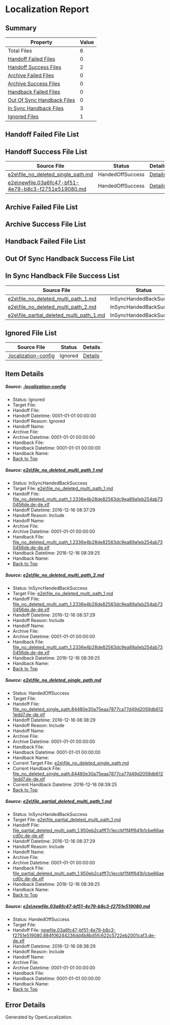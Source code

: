 # <a name='report-top'></a> Localization Report

## Summary
 Property | Value 
 -------- | ----- 
 Total Files | 6
[ Handoff Failed Files ](#handoff-failed-list)| 0
[ Handoff Success Files ](#handoff-success-list)| 2
[ Archive Failed Files ](#archive-failed-list)| 0
[ Archive Success Files ](#archive-success-list)| 0
[ Handback Failed Files ](#handback-failed-list)| 0
[ Out Of Sync Handback Files ](#outofsync-handback-success-list)| 0
[ In Sync Handback Files ](#insync-handback-success-list)| 3
[ Ignored Files ](#ignored-list)| 1

## <a name='handoff-failed-list'></a> Handoff Failed File List

## <a name='handoff-success-list'></a> Handoff Success File List
 Source File | Status | Details 
 ----------- | ------ | ------- 
 [e2e\file_no_deleted_single_path.md](https://github.com/OpenLocalizationTestOrg/ol-test0/blob/aa6dd85bb0cdf6912504c8d4bbf96209b8030b5a/e2e/file_no_deleted_single_path.md) | HandedOffSuccess | [Details](#80a8ed03220ff403c89dc3b38dcb3f9a54119ad33)
 [e2e\newfile.03a6fc47-bf51-4e79-b8c3-f2751e519080.md](https://github.com/OpenLocalizationTestOrg/ol-test0/blob/aa6dd85bb0cdf6912504c8d4bbf96209b8030b5a/e2e/newfile.03a6fc47-bf51-4e79-b8c3-f2751e519080.md) | HandedOffSuccess | [Details](#e41c3dcc729afb08d889fb545d4435635a5767a75)

## <a name='archive-failed-list'></a> Archive Failed File List

## <a name='archive-success-list'></a> Archive Success File List

## <a name='handback-failed-list'></a> Handback Failed File List

## <a name='outofsync-handback-success-list'></a> Out Of Sync Handback Success File List

## <a name='insync-handback-success-list'></a> In Sync Handback File Success List
 Source File | Status | Details 
 ----------- | ------ | ------- 
 [e2e\file_no_deleted_multi_path_1.md](https://github.com/OpenLocalizationTestOrg/ol-test0/blob/1af4cb4b056426cb3446dd8a23b6e7aaa4727002/e2e/file_no_deleted_multi_path_1.md) | InSyncHandedBackSuccess | [Details](#fe00dc75d4349aec7997927d20683d4fc3a553ca1)
 [e2e\file_no_deleted_multi_path_2.md](https://github.com/OpenLocalizationTestOrg/ol-test0/blob/aa6dd85bb0cdf6912504c8d4bbf96209b8030b5a/e2e/file_no_deleted_multi_path_2.md) | InSyncHandedBackSuccess | [Details](#fe00dc75d4349aec7997927d20683d4fc3a553ca2)
 [e2e\file_partial_deleted_multi_path_1.md](https://github.com/OpenLocalizationTestOrg/ol-test0/blob/1af4cb4b056426cb3446dd8a23b6e7aaa4727002/e2e/file_partial_deleted_multi_path_1.md) | InSyncHandedBackSuccess | [Details](#e9a0627f2728bb588a15a0807866c4b2be4da78d4)

## <a name='ignored-list'></a> Ignored File List
 Source File | Status | Details 
 ----------- | ------ | ------- 
 [.localization-config](https://github.com/OpenLocalizationTestOrg/ol-test0/blob/aa6dd85bb0cdf6912504c8d4bbf96209b8030b5a/.localization-config) | Ignored | [Details](#cb0632cf59c1387fc1742bfb9fa3c47f87e2e5c90)

## Item Details
##### <a name='cb0632cf59c1387fc1742bfb9fa3c47f87e2e5c90'></a> Source: [.localization-config](https://github.com/OpenLocalizationTestOrg/ol-test0/blob/aa6dd85bb0cdf6912504c8d4bbf96209b8030b5a/.localization-config)
* Status: Ignored
* Target File: 
* Handoff File: 
* Handoff Datetime: 0001-01-01 00:00:00
* Handoff Reason: Ignored
* Handoff Name: 
* Archive File: 
* Archive Datetime: 0001-01-01 00:00:00
* Handback File: 
* Handback Datetime: 0001-01-01 00:00:00
* Handback Name: 
* [Back to Top](#report-top)

##### <a name='fe00dc75d4349aec7997927d20683d4fc3a553ca1'></a> Source: [e2e\file_no_deleted_multi_path_1.md](https://github.com/OpenLocalizationTestOrg/ol-test0/blob/1af4cb4b056426cb3446dd8a23b6e7aaa4727002/e2e/file_no_deleted_multi_path_1.md)
* Status: InSyncHandedBackSuccess
* Target File: [e2e\file_no_deleted_multi_path_1.md](https://github.com/OpenLocalizationTestOrg/ol-test0-dede/blob/4b6273189cf8d8cfa46822e46a3cfe9eabd1f9d9/e2e/file_no_deleted_multi_path_1.md)
* Handoff File: [file_no_deleted_multi_path_1.2336e4b28de82563dc9ea89a1eb254ab730456de.de-de.xlf](https://github.com/OpenLocalizationTestOrg/ol-test0-handoff/blob/cbcbf302684f370af8afff083b59e257e0b4204a/ol-handoff/OpenLocalizationTestOrg/ol-test0-dede/xinjiang/mt/file_no_deleted_multi_path_1.2336e4b28de82563dc9ea89a1eb254ab730456de.de-de.xlf)
* Handoff Datetime: 2016-12-16 08:37:29
* Handoff Reason: Include
* Handoff Name: 
* Archive File: 
* Archive Datetime: 0001-01-01 00:00:00
* Handback File: [file_no_deleted_multi_path_1.2336e4b28de82563dc9ea89a1eb254ab730456de.de-de.xlf](https://github.com/OpenLocalizationTestOrg/ol-test0-handback/blob/f56a12bdd4155640c6d7d30c69364c958156eca2/ol-handback/OpenLocalizationTestOrg/ol-test0-dede/xinjiang/mt/file_no_deleted_multi_path_1.2336e4b28de82563dc9ea89a1eb254ab730456de.de-de.xlf)
* Handback Datetime: 2016-12-16 08:39:25
* Handback Name: 
* [Back to Top](#report-top)

##### <a name='fe00dc75d4349aec7997927d20683d4fc3a553ca2'></a> Source: [e2e\file_no_deleted_multi_path_2.md](https://github.com/OpenLocalizationTestOrg/ol-test0/blob/aa6dd85bb0cdf6912504c8d4bbf96209b8030b5a/e2e/file_no_deleted_multi_path_2.md)
* Status: InSyncHandedBackSuccess
* Target File: [e2e\file_no_deleted_multi_path_1.md](https://github.com/OpenLocalizationTestOrg/ol-test0-dede/blob/4b6273189cf8d8cfa46822e46a3cfe9eabd1f9d9/e2e/file_no_deleted_multi_path_1.md)
* Handoff File: [file_no_deleted_multi_path_1.2336e4b28de82563dc9ea89a1eb254ab730456de.de-de.xlf](https://github.com/OpenLocalizationTestOrg/ol-test0-handoff/blob/cbcbf302684f370af8afff083b59e257e0b4204a/ol-handoff/OpenLocalizationTestOrg/ol-test0-dede/xinjiang/mt/file_no_deleted_multi_path_1.2336e4b28de82563dc9ea89a1eb254ab730456de.de-de.xlf)
* Handoff Datetime: 2016-12-16 08:37:29
* Handoff Reason: Include
* Handoff Name: 
* Archive File: 
* Archive Datetime: 0001-01-01 00:00:00
* Handback File: [file_no_deleted_multi_path_1.2336e4b28de82563dc9ea89a1eb254ab730456de.de-de.xlf](https://github.com/OpenLocalizationTestOrg/ol-test0-handback/blob/f56a12bdd4155640c6d7d30c69364c958156eca2/ol-handback/OpenLocalizationTestOrg/ol-test0-dede/xinjiang/mt/file_no_deleted_multi_path_1.2336e4b28de82563dc9ea89a1eb254ab730456de.de-de.xlf)
* Handback Datetime: 2016-12-16 08:39:25
* Handback Name: 
* [Back to Top](#report-top)

##### <a name='80a8ed03220ff403c89dc3b38dcb3f9a54119ad33'></a> Source: [e2e\file_no_deleted_single_path.md](https://github.com/OpenLocalizationTestOrg/ol-test0/blob/aa6dd85bb0cdf6912504c8d4bbf96209b8030b5a/e2e/file_no_deleted_single_path.md)
* Status: HandedOffSuccess
* Target File: 
* Handoff File: [file_no_deleted_single_path.84480e30a75eaa7877ca77d49d2059db6121edd7.de-de.xlf](https://github.com/OpenLocalizationTestOrg/ol-test0-handoff/blob/58197bbfbf78ce0570616db02bc4dd84ab03539d/ol-handoff/OpenLocalizationTestOrg/ol-test0-dede/xinjiang/mt/file_no_deleted_single_path.84480e30a75eaa7877ca77d49d2059db6121edd7.de-de.xlf)
* Handoff Datetime: 2016-12-16 08:38:29
* Handoff Reason: Include
* Handoff Name: 
* Archive File: 
* Archive Datetime: 0001-01-01 00:00:00
* Handback File: 
* Handback Datetime: 0001-01-01 00:00:00
* Handback Name: 
* Current Target File: [e2e\file_no_deleted_single_path.md](https://github.com/OpenLocalizationTestOrg/ol-test0-dede/blob/4b6273189cf8d8cfa46822e46a3cfe9eabd1f9d9/e2e/file_no_deleted_single_path.md)
* Current Handback File: [file_no_deleted_single_path.84480e30a75eaa7877ca77d49d2059db6121edd7.de-de.xlf](https://github.com/OpenLocalizationTestOrg/ol-test0-handback/blob/f56a12bdd4155640c6d7d30c69364c958156eca2/ol-handback/OpenLocalizationTestOrg/ol-test0-dede/xinjiang/mt/file_no_deleted_single_path.84480e30a75eaa7877ca77d49d2059db6121edd7.de-de.xlf)
* Current Handback Datetime: 2016-12-16 08:39:25
* [Back to Top](#report-top)

##### <a name='e9a0627f2728bb588a15a0807866c4b2be4da78d4'></a> Source: [e2e\file_partial_deleted_multi_path_1.md](https://github.com/OpenLocalizationTestOrg/ol-test0/blob/1af4cb4b056426cb3446dd8a23b6e7aaa4727002/e2e/file_partial_deleted_multi_path_1.md)
* Status: InSyncHandedBackSuccess
* Target File: [e2e\file_partial_deleted_multi_path_1.md](https://github.com/OpenLocalizationTestOrg/ol-test0-dede/blob/4b6273189cf8d8cfa46822e46a3cfe9eabd1f9d9/e2e/file_partial_deleted_multi_path_1.md)
* Handoff File: [file_partial_deleted_multi_path_1.950eb2cafff7c1eccbf1f4ff641b1cbe66aecd0c.de-de.xlf](https://github.com/OpenLocalizationTestOrg/ol-test0-handoff/blob/cbcbf302684f370af8afff083b59e257e0b4204a/ol-handoff/OpenLocalizationTestOrg/ol-test0-dede/xinjiang/mt/file_partial_deleted_multi_path_1.950eb2cafff7c1eccbf1f4ff641b1cbe66aecd0c.de-de.xlf)
* Handoff Datetime: 2016-12-16 08:37:29
* Handoff Reason: Include
* Handoff Name: 
* Archive File: 
* Archive Datetime: 0001-01-01 00:00:00
* Handback File: [file_partial_deleted_multi_path_1.950eb2cafff7c1eccbf1f4ff641b1cbe66aecd0c.de-de.xlf](https://github.com/OpenLocalizationTestOrg/ol-test0-handback/blob/f56a12bdd4155640c6d7d30c69364c958156eca2/ol-handback/OpenLocalizationTestOrg/ol-test0-dede/xinjiang/mt/file_partial_deleted_multi_path_1.950eb2cafff7c1eccbf1f4ff641b1cbe66aecd0c.de-de.xlf)
* Handback Datetime: 2016-12-16 08:39:25
* Handback Name: 
* [Back to Top](#report-top)

##### <a name='e41c3dcc729afb08d889fb545d4435635a5767a75'></a> Source: [e2e\newfile.03a6fc47-bf51-4e79-b8c3-f2751e519080.md](https://github.com/OpenLocalizationTestOrg/ol-test0/blob/aa6dd85bb0cdf6912504c8d4bbf96209b8030b5a/e2e/newfile.03a6fc47-bf51-4e79-b8c3-f2751e519080.md)
* Status: HandedOffSuccess
* Target File: 
* Handoff File: [newfile.03a6fc47-bf51-4e79-b8c3-f2751e519080.884f06244236dd4b8bd5fc622c5722eb2001caf3.de-de.xlf](https://github.com/OpenLocalizationTestOrg/ol-test0-handoff/blob/58197bbfbf78ce0570616db02bc4dd84ab03539d/ol-handoff/OpenLocalizationTestOrg/ol-test0-dede/xinjiang/mt/newfile.03a6fc47-bf51-4e79-b8c3-f2751e519080.884f06244236dd4b8bd5fc622c5722eb2001caf3.de-de.xlf)
* Handoff Datetime: 2016-12-16 08:38:29
* Handoff Reason: Include
* Handoff Name: 
* Archive File: 
* Archive Datetime: 0001-01-01 00:00:00
* Handback File: 
* Handback Datetime: 0001-01-01 00:00:00
* Handback Name: 
* [Back to Top](#report-top)


## Error Details

Generated by OpenLocalization.
